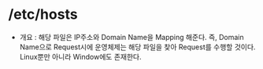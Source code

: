 /etc/hosts
==========
* 개요 : 해당 파일은 IP주소와 Domain Name을 Mapping 해준다. 즉, Domain Name으로 Request시에 운영체제는 해당 파일을 찾아 Request를 수행할 것이다. Linux뿐만 아니라 Window에도 존재한다.
